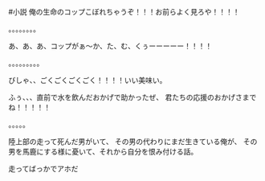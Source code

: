#小説
俺の生命のコップこぼれちゃうぞ！！！お前らよく見ろや！！！！

。。。。。。。。

あ、あ、あ、コップがぁ～か、た、む、くぅーーーーー！！！！


。。。。。。。。。

びしゃ、、ごくごくごくごく！！！！いい美味い。

ふぅ、、、直前で水を飲んだおかげで助かったぜ、
君たちの応援のおかげさまでね！！！！！


。。。。。



陸上部の走って死んだ男がいて、
その男の代わりにまだ生きている俺が、
その男を馬鹿にする様に憂いて、それから自分を恨み付ける話。

走ってばっかでアホだ